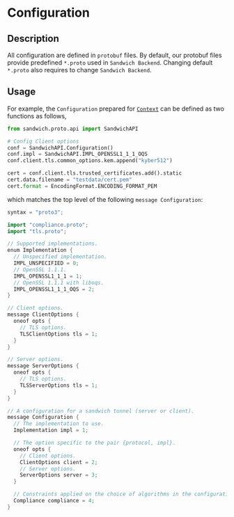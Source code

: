 # Configuration

## Description

All configuration are defined in `protobuf` files.
By default, our protobuf files provide predefined `*.proto` used in `Sandwich Backend`. Changing default `*.proto` also requires to change `Sandwich Backend`.


## Usage

For example, the `Configuration` prepared for [`Context`](./context.md) can be defined as two functions as follows,

<!-- TODO: Demonstrate how users can load configuration as .textproto instead of changing the source code -->

```python
from sandwich.proto.api import SandwichAPI

# Config Client options
conf = SandwichAPI.Configuration()
conf.impl = SandwichAPI.IMPL_OPENSSL1_1_1_OQS
conf.client.tls.common_options.kem.append("kyber512")

cert = conf.client.tls.trusted_certificates.add().static
cert.data.filename = "testdata/cert.pem"
cert.format = EncodingFormat.ENCODING_FORMAT_PEM

```
which matches the top level of the following `message Configuration`:

```go
syntax = "proto3";

import "compliance.proto";
import "tls.proto";

// Supported implementations.
enum Implementation {
  // Unspecified implementation.
  IMPL_UNSPECIFIED = 0;
  // OpenSSL 1.1.1.
  IMPL_OPENSSL1_1_1 = 1;
  // OpenSSL 1.1.1 with liboqs.
  IMPL_OPENSSL1_1_1_OQS = 2;
}

// Client options.
message ClientOptions {
  oneof opts {
    // TLS options.
    TLSClientOptions tls = 1;
  }
}

// Server options.
message ServerOptions {
  oneof opts {
    // TLS options.
    TLSServerOptions tls = 1;
  }
}

// A configuration for a sandwich tunnel (server or client).
message Configuration {
  // The implementation to use.
  Implementation impl = 1;

  // The option specific to the pair {protocol, impl}.
  oneof opts {
    // Client options.
    ClientOptions client = 2;
    // Server options.
    ServerOptions server = 3;
  }

  // Constraints applied on the choice of algorithms in the configuration.
  Compliance compliance = 4;
}
```
